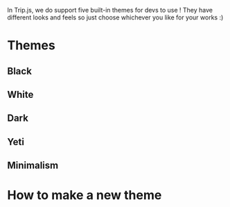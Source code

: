 In Trip.js, we do support five built-in themes for devs to use ! They have different looks and feels so just choose whichever you like for your works :)

# Themes

## Black

## White

## Dark

## Yeti

## Minimalism

# How to make a new theme 
